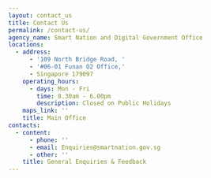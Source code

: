 ```yaml
---
layout: contact_us
title: Contact Us
permalink: /contact-us/
agency_name: Smart Nation and Digital Government Office
locations:
  - address:
      - '109 North Bridge Road, '
      - '#06-01 Funan O2 Office,'
      - Singapore 179097
    operating_hours:
      - days: Mon - Fri
        time: 8.30am - 6.00pm
        description: Closed on Public Holidays
    maps_link: ''
    title: Main Office
contacts:
  - content:
      - phone: ''
      - email: Enquiries@smartnation.gov.sg
      - other: ''
    title: General Enquiries & Feedback
---
```

